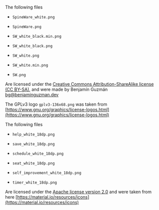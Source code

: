 The following files

- `SpineWare_white.png`

- `SpineWare.png`

- `SW_white_black.min.png`

- `SW_white_black.png`

- `SW_white.png`

- `SW_white.min.png`

- `SW.png`

Are licensed under
the [Creative Commons Attribution-ShareAlike license (CC BY-SA)](https://creativecommons.org/licenses/by-sa/4.0/), and
were made by Benjamín Guzmán <bg@benjaminguzman.dev>

The GPLv3 logo `gplv3-136x68.png` was taken
from [https://www.gnu.org/graphics/license-logos.html](https://www.gnu.org/graphics/license-logos.html)

The following files

- `help_white_18dp.png`

- `save_white_18dp.png`

- `schedule_white_18dp.png`

- `seat_white_18dp.png`

- `self_improvement_white_18dp.png`

- `timer_white_18dp.png`

Are licensed under the [Apache license version 2.0](https://www.apache.org/licenses/LICENSE-2.0.html) and were taken
from here [https://material.io/resources/icons](https://material.io/resources/icons)

